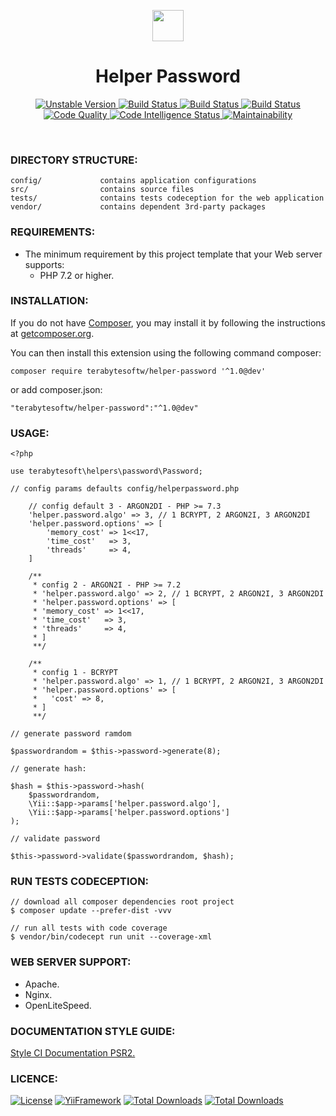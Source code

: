 <p align="center">
    <a href="https://github.com/terabytesoftw/helper-password" target="_blank">
        <img src="https://lh3.googleusercontent.com/D9TFw1F6ddPuheDc_tpNptTdvTg-FNNpjLSBN14X6Sc-3JDiOxfE67rEh4OZfygonx1tKei2b2DEOHDLjF6T3xl8e-rkEEPZeGqLTWcS_v2cBRlyo0vcZLDHG5ivSDGIWCsenbol=w2400" height="50px;">
    </a>
    <h1 align="center">Helper Password</h1>
</p>

<p align="center">
    <a href="https://packagist.org/packages/terabytesoftw/helper-password" target="_blank">
        <img src="https://poser.pugx.org/terabytesoftw/helper-password/v/unstable.svg" alt="Unstable Version">
    </a>
    <a href="https://travis-ci.org/terabytesoftw/helper-password" target="_blank">
        <img src="https://travis-ci.org/terabytesoftw/helper-password.svg?branch=master" alt="Build Status">
    </a>  
    <a href="https://scrutinizer-ci.com/g/terabytesoftw/helper-password/" target="_blank">
        <img src="https://scrutinizer-ci.com/g/terabytesoftw/helper-password/badges/build.png?b=master" alt="Build Status">
    </a>
    <a href="https://scrutinizer-ci.com/g/terabytesoftw/helper-password/" target="_blank">
        <img src="https://scrutinizer-ci.com/g/terabytesoftw/helper-password/badges/coverage.png?b=master" alt="Build Status">
    </a>    
    <a href="https://scrutinizer-ci.com/g/terabytesoftw/helper-password/?branch=master" target="_blank">
     	<img src="https://scrutinizer-ci.com/g/terabytesoftw/helper-password/badges/quality-score.png?b=master" alt="Code Quality">
    </a>
    <a href="https://scrutinizer-ci.com/code-intelligence" target="_blank">
     	<img src="https://scrutinizer-ci.com/g/terabytesoftw/helper-password/badges/code-intelligence.svg?b=master" alt="Code Intelligence Status">
    </a>
    <a href="https://codeclimate.com/github/terabytesoftw/helper-password/maintainability" target="_blank">
        <img src="https://api.codeclimate.com/v1/badges/9bbe65b6fda1abd74c2c/maintainability" alt="Maintainability">
    </a>		
</p>

</br>

### **DIRECTORY STRUCTURE:**

```
config/             contains application configurations
src/                contains source files
tests/              contains tests codeception for the web application
vendor/             contains dependent 3rd-party packages
```

### **REQUIREMENTS:**

- The minimum requirement by this project template that your Web server supports:
    - PHP 7.2 or higher.

### **INSTALLATION:**

<p align="justify">
If you do not have <a href="http://getcomposer.org/" title="Composer" target="_blank">Composer</a>, you may install it by following the instructions at <a href="http://getcomposer.org/doc/00-intro.md#installation-nix" title="getcomposer.org" target="_blank">getcomposer.org</a>.
</p>

You can then install this extension using the following command composer:

~~~
composer require terabytesoftw/helper-password '^1.0@dev'
~~~

or add composer.json:

~~~
"terabytesoftw/helper-password":"^1.0@dev"
~~~

### **USAGE:**

~~~
<?php

use terabytesoft\helpers\password\Password;

// config params defaults config/helperpassword.php

    // config default 3 - ARGON2DI - PHP >= 7.3
    'helper.password.algo' => 3, // 1 BCRYPT, 2 ARGON2I, 3 ARGON2DI
    'helper.password.options' => [
        'memory_cost' => 1<<17,
        'time_cost'   => 3,
        'threads'     => 4,
    ]

    /** 
     * config 2 - ARGON2I - PHP >= 7.2
     * 'helper.password.algo' => 2, // 1 BCRYPT, 2 ARGON2I, 3 ARGON2DI
     * 'helper.password.options' => [
     * 'memory_cost' => 1<<17,
     * 'time_cost'   => 3,
     * 'threads'     => 4,
     * ]
     **/

    /**
     * config 1 - BCRYPT
     * 'helper.password.algo' => 1, // 1 BCRYPT, 2 ARGON2I, 3 ARGON2DI
     * 'helper.password.options' => [
     *   'cost' => 8,
     * ]
     **/

// generate password ramdom

$passwordrandom = $this->password->generate(8);

// generate hash:

$hash = $this->password->hash(
    $passwordrandom,
    \Yii::$app->params['helper.password.algo'],
    \Yii::$app->params['helper.password.options']
);

// validate password

$this->password->validate($passwordrandom, $hash);
~~~

### **RUN TESTS CODECEPTION:**

~~~
// download all composer dependencies root project
$ composer update --prefer-dist -vvv

// run all tests with code coverage
$ vendor/bin/codecept run unit --coverage-xml
~~~

### **WEB SERVER SUPPORT:**

- Apache.
- Nginx.
- OpenLiteSpeed.

### **DOCUMENTATION STYLE GUIDE:**

[Style CI Documentation PSR2.](https://docs.styleci.io/presets#psr2)

### **LICENCE:**

[![License](https://poser.pugx.org/terabytesoftw/helper-password/license.svg)](LICENSE.md)
[![YiiFramework](https://img.shields.io/badge/Powered_by-Yii_Framework-green.svg?style=flat)](https://www.yiiframework.com/)
[![Total Downloads](https://poser.pugx.org/terabytesoftw/helper-password/downloads.svg)](https://packagist.org/packages/terabytesoftw/helper-password)
[![Total Downloads](https://github.styleci.io/repos/165419144/shield?branch=master)](https://github.styleci.io/repos/165419144)
